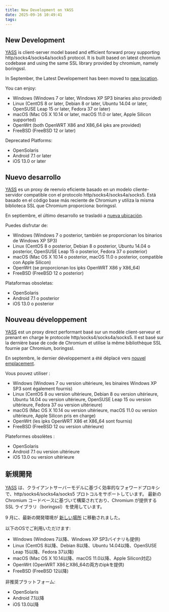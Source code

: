 ```yaml
---
title: New Development on YASS
date: 2025-09-16 10:49:41
tags:
---
```


## New Development
[YASS] is client-server model based and efficient forward proxy supporting http/socks4/socks4a/socks5 protocol.
It is built based on latest chromium codebase and using the same SSL library provided by chromium, namely boringssl.

In September, the Latest Developement has been moved to [new location][YASS].

You can enjoy:
- Windows (Windows 7 or later, Windows XP SP3 binaries also provided)
- Linux (CentOS 8 or later, Debian 8 or later, Ubuntu 14.04 or later, OpenSUSE Leap 15 or later, Fedora 37 or later)
- macOS (Mac OS X 10.14 or later, macOS 11.0 or later, Apple Silicon supported)
- OpenWrt (both OpenWRT X86 and X86_64 ipks are provided)
- FreeBSD (FreeBSD 12 or later)

Deprecated Platforms:
- OpenSolaris
- Android 7.1 or later
- iOS 13.0 or later

## Nuevo desarrollo
[YASS] es un proxy de reenvío eficiente basado en un modelo cliente-servidor compatible con el protocolo http/socks4/socks4a/socks5.
Está basado en el código base más reciente de Chromium y utiliza la misma biblioteca SSL que Chromium proporciona: boringssl.

En septiembre, el último desarrollo se trasladó a [nueva ubicación][YASS].

Puedes disfrutar de:
- Windows (Windows 7 o posterior, también se proporcionan los binarios de Windows XP SP3)
- Linux (CentOS 8 o posterior, Debian 8 o posterior, Ubuntu 14.04 o posterior, OpenSUSE Leap 15 o posterior, Fedora 37 o posterior)
- macOS (Mac OS X 10.14 o posterior, macOS 11.0 o posterior, compatible con Apple Silicon)
- OpenWrt (se proporcionan los ipks OpenWRT X86 y X86_64)
- FreeBSD (FreeBSD 12 o posterior)

Plataformas obsoletas:
- OpenSolaris
- Android 7.1 o posterior
- iOS 13.0 o posterior

## Nouveau développement
[YASS] est un proxy direct performant basé sur un modèle client-serveur et prenant en charge le protocole http/socks4/socks4a/socks5.
Il est basé sur la dernière base de code de Chromium et utilise la même bibliothèque SSL fournie par Chromium, boringssl.

En septembre, le dernier développement a été déplacé vers [nouvel emplacement][YASS].

Vous pouvez utiliser :
- Windows (Windows 7 ou version ultérieure, les binaires Windows XP SP3 sont également fournis)
- Linux (CentOS 8 ou version ultérieure, Debian 8 ou version ultérieure, Ubuntu 14.04 ou version ultérieure, OpenSUSE Leap 15 ou version ultérieure, Fedora 37 ou version ultérieure)
- macOS (Mac OS X 10.14 ou version ultérieure, macOS 11.0 ou version ultérieure, Apple Silicon pris en charge)
- OpenWrt (les ipks OpenWRT X86 et X86_64 sont fournis)
- FreeBSD (FreeBSD 12 ou version ultérieure)

Plateformes obsolètes :
- OpenSolaris
- Android 7.1 ou version ultérieure
- iOS 13.0 ou version ultérieure

## 新規開発
[YASS] は、クライアントサーバーモデルに基づく効率的なフォワードプロキシで、http/socks4/socks4a/socks5 プロトコルをサポートしています。
最新の Chromium コードベースに基づいて構築されており、Chromium が提供する SSL ライブラリ（boringssl）を使用しています。

9 月に、最新の開発環境が [新しい場所][YASS] に移動されました。

以下のOSでご利用いただけます:
- Windows (Windows 7以降、Windows XP SP3バイナリも提供)
- Linux (CentOS 8以降、Debian 8以降、Ubuntu 14.04以降、OpenSUSE Leap 15以降、Fedora 37以降)
- macOS (Mac OS X 10.14以降、macOS 11.0以降、Apple Silicon対応)
- OpenWrt (OpenWRT X86とX86_64の両方のipkを提供)
- FreeBSD (FreeBSD 12以降)

非推奨プラットフォーム:
- OpenSolaris
- Android 7.1以降
- iOS 13.0以降

[YASS]: https://github.com/hukeyue/yass
